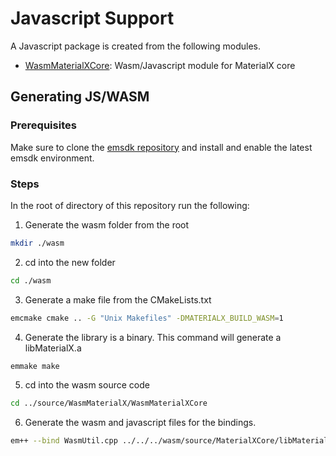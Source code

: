 # Javascript Support

A Javascript package is created from the following modules.

- [WasmMaterialXCore](WasmMaterialXCore): Wasm/Javascript module for MaterialX core

## Generating JS/WASM

### Prerequisites

Make sure to clone the [emsdk repository](https://github.com/emscripten-core/emsdk) and install and enable the latest emsdk environment.

### Steps
In the root of directory of this repository run the following:

1. Generate the wasm folder from the root

```sh
mkdir ./wasm
```

2. cd into the new folder

```sh
cd ./wasm
```

3. Generate a make file from the CMakeLists.txt 

```sh
emcmake cmake .. -G "Unix Makefiles" -DMATERIALX_BUILD_WASM=1
```

4. Generate the library is a binary. This command will generate a libMaterialX.a

```sh
emmake make
```

5. cd into the wasm source code

```sh
cd ../source/WasmMaterialX/WasmMaterialXCore
```

6. Generate the wasm and javascript files for the bindings.

```sh
em++ --bind WasmUtil.cpp ../../../wasm/source/MaterialXCore/libMaterialX.a -I../../ -std=c++11 -s WASM=1 -o ../MaterialXCore.js
```